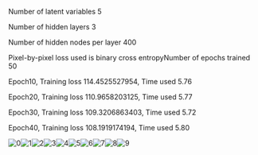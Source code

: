 Number of latent variables 	5

Number of hidden layers 	3

Number of hidden nodes per layer 	400

Pixel-by-pixel loss used is binary cross entropyNumber of epochs trained 	50

Epoch10, Training loss 114.4525527954, Time used 5.76

Epoch20, Training loss 110.9658203125, Time used 5.77

Epoch30, Training loss 109.3206863403, Time used 5.72

Epoch40, Training loss 108.1919174194, Time used 5.80

![0](./0.png)![1](./1.png)![2](./2.png)![3](./3.png)![4](./4.png)![5](./5.png)![6](./6.png)![7](./7.png)![8](./8.png)![9](./9.png)